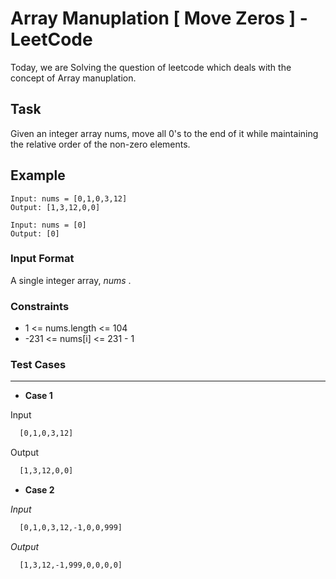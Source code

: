 # Array Manuplation [ Move Zeros ] - LeetCode

Today, we are Solving the question of leetcode which deals with the concept of Array manuplation.

## Task
Given an integer array nums, move all 0's to the end of it while maintaining the relative order of the non-zero elements.

## Example
```
Input: nums = [0,1,0,3,12]
Output: [1,3,12,0,0]
```

```
Input: nums = [0]
Output: [0]
```

### Input Format
  
  A single integer array, _nums_ .

### Constraints
  * 1 <= nums.length <= 104
  * -231 <= nums[i] <= 231 - 1
  
### Test Cases
_ _ _ _

* **Case 1**

Input
```bash
  [0,1,0,3,12]
```
Output
```bash
  [1,3,12,0,0]
```


* **Case 2**

_Input_
```zsh
  [0,1,0,3,12,-1,0,0,999]
```

_Output_

```bash
  [1,3,12,-1,999,0,0,0,0]
```

